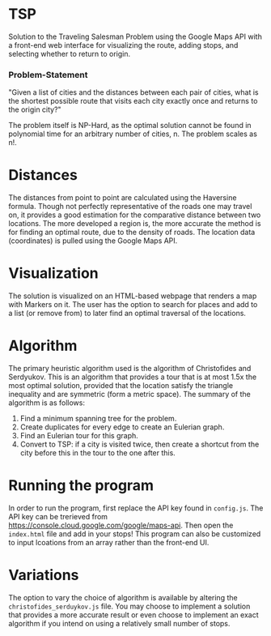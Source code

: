 # TSP

Solution to the Traveling Salesman Problem using the Google Maps API with a front-end web interface for visualizing the route, adding stops, and selecting whether to return to origin.

### Problem-Statement

"Given a list of cities and the distances between each pair of cities, what is the shortest possible route that visits each city exactly once and returns to the origin city?"

The problem itself is NP-Hard, as the optimal solution cannot be found in polynomial time for an arbitrary number of cities, n. The problem scales as n!.

# Distances

The distances from point to point are calculated using the Haversine formula. Though not perfectly representative of the roads one may travel on, it provides a good estimation for the comparative distance between two locations. The more developed a region is, the more accurate the method is for finding an optimal route, due to the density of roads. The location data (coordinates) is pulled using the Google Maps API.

# Visualization

The solution is visualized on an HTML-based webpage that renders a map with Markers on it. The user has the option to search for places and add to a list (or remove from) to later find an optimal traversal of the locations.

# Algorithm

The primary heuristic algorithm used is the algorithm of Christofides and Serdyukov. This is an algorithm that provides a tour that is at most 1.5x the most optimal solution, provided that the location satisfy the triangle inequality and are symmetric (form a metric space). The summary of the algorithm is as follows:

1. Find a minimum spanning tree for the problem.
2. Create duplicates for every edge to create an Eulerian graph.
3. Find an Eulerian tour for this graph.
4. Convert to TSP: if a city is visited twice, then create a shortcut from the city before this in the tour to the one after this.

# Running the program

In order to run the program, first replace the API key found in `config.js`. The API key can be trerieved from https://console.cloud.google.com/google/maps-api. Then open the `index.html` file and add in your stops! This program can also be customized to input lcoations from an array rather than the front-end UI.

# Variations

The option to vary the choice of algorithm is available by altering the `christofides_serduykov.js` file. You may choose to implement a solution that provides a more accurate result or even choose to implement an exact algorithm if you intend on using a relatively small number of stops.
